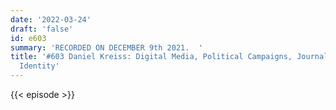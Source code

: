 ```yaml
---
date: '2022-03-24'
draft: 'false'
id: e603
summary: 'RECORDED ON DECEMBER 9th 2021.  '
title: '#603 Daniel Kreiss: Digital Media, Political Campaigns, Journalism, and Partisan
  Identity'
---
```

{{< episode >}}
